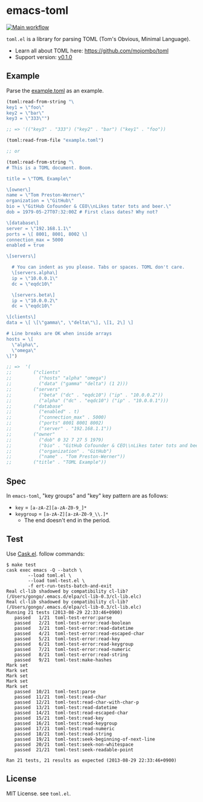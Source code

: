emacs-toml
==========

[![Main workflow](https://github.com/gongo/emacs-toml/workflows/Main%20workflow/badge.svg)](https://github.com/gongo/emacs-toml/actions?query=workflow%3A%22Main+workflow%22)

`toml.el` is a library for parsing TOML (Tom's Obvious, Minimal Language).

* Learn all about TOML here: https://github.com/mojombo/toml
* Support version: [v0.1.0](https://github.com/mojombo/toml/blob/master/versions/toml-v0.1.0.md)

## Example

Parse the [example.toml](https://github.com/mojombo/toml/blob/master/tests/example.toml) as an example.

```lisp
(toml:read-from-string "\
key1 = \"foo\"
key2 = \"bar\"
key3 = \"333\"")

;; => '(("key3" . "333") ("key2" . "bar") ("key1" . "foo"))
```

```lisp
(toml:read-from-file "example.toml")

;; or

(toml:read-from-string "\
# This is a TOML document. Boom.

title = \"TOML Example\"

\[owner\]
name = \"Tom Preston-Werner\"
organization = \"GitHub\"
bio = \"GitHub Cofounder & CEO\\nLikes tater tots and beer.\"
dob = 1979-05-27T07:32:00Z # First class dates? Why not?

\[database\]
server = \"192.168.1.1\"
ports = \[ 8001, 8001, 8002 \]
connection_max = 5000
enabled = true

\[servers\]

  # You can indent as you please. Tabs or spaces. TOML don't care.
  \[servers.alpha\]
  ip = \"10.0.0.1\"
  dc = \"eqdc10\"

  \[servers.beta\]
  ip = \"10.0.0.2\"
  dc = \"eqdc10\"

\[clients\]
data = \[ \[\"gamma\", \"delta\"\], \[1, 2\] \]

# Line breaks are OK when inside arrays
hosts = \[
  \"alpha\",
  \"omega\"
\]")

;; =>  '(
;;        ("clients"
;;          ("hosts" "alpha" "omega")
;;          ("data" ("gamma" "delta") (1 2)))
;;        ("servers"
;;          ("beta" ("dc" . "eqdc10") ("ip" . "10.0.0.2"))
;;          ("alpha" ("dc" . "eqdc10") ("ip" . "10.0.0.1")))
;;        ("database"
;;          ("enabled" . t)
;;          ("connection_max" . 5000)
;;          ("ports" 8001 8001 8002)
;;          ("server" . "192.168.1.1"))
;;        ("owner"
;;          ("dob" 0 32 7 27 5 1979)
;;          ("bio" . "GitHub Cofounder & CEO\\nLikes tater tots and beer.")
;;          ("organization" . "GitHub")
;;          ("name" . "Tom Preston-Werner"))
;;        ("title" . "TOML Example"))
```

## Spec

In `emacs-toml`, "key groups" and "key" key pattern are as follows:

* `key` = `[a-zA-Z][a-zA-Z0-9_]*`
* `keygroup` = `[a-zA-Z][a-zA-Z0-9_\\.]*`
    * The end doesn't end in the period.

## Test

Use [Cask.el](https://github.com/rejeep/cask.el). follow commands:

```
$ make test
cask exec emacs -Q --batch \
		--load toml.el \
		--load toml-test.el \
		-f ert-run-tests-batch-and-exit
Real cl-lib shadowed by compatibility cl-lib? (/Users/gongo/.emacs.d/elpa/cl-lib-0.3/cl-lib.elc)
Real cl-lib shadowed by compatibility cl-lib? (/Users/gongo/.emacs.d/elpa/cl-lib-0.3/cl-lib.elc)
Running 21 tests (2013-08-29 22:33:46+0900)
   passed   1/21  toml-test-error:parse
   passed   2/21  toml-test-error:read-boolean
   passed   3/21  toml-test-error:read-datetime
   passed   4/21  toml-test-error:read-escaped-char
   passed   5/21  toml-test-error:read-key
   passed   6/21  toml-test-error:read-keygroup
   passed   7/21  toml-test-error:read-numeric
   passed   8/21  toml-test-error:read-string
   passed   9/21  toml-test:make-hashes
Mark set
Mark set
Mark set
Mark set
Mark set
   passed  10/21  toml-test:parse
   passed  11/21  toml-test:read-char
   passed  12/21  toml-test:read-char-with-char-p
   passed  13/21  toml-test:read-datetime
   passed  14/21  toml-test:read-escaped-char
   passed  15/21  toml-test:read-key
   passed  16/21  toml-test:read-keygroup
   passed  17/21  toml-test:read-numeric
   passed  18/21  toml-test:read-string
   passed  19/21  toml-test:seek-beginning-of-next-line
   passed  20/21  toml-test:seek-non-whitespace
   passed  21/21  toml-test:seek-readable-point

Ran 21 tests, 21 results as expected (2013-08-29 22:33:46+0900)
```

## License

MIT License. see `toml.el`.
